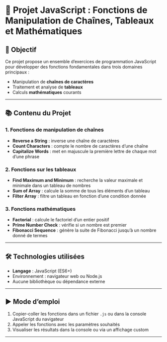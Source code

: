 # 📝 Projet JavaScript : Fonctions de Manipulation de Chaînes, Tableaux et Mathématiques

## 🎯 Objectif

Ce projet propose un ensemble d’exercices de programmation JavaScript pour développer des fonctions fondamentales dans trois domaines principaux :

- Manipulation de **chaînes de caractères**  
- Traitement et analyse de **tableaux**  
- Calculs **mathématiques** courants

---

## 📚 Contenu du Projet

### 1. Fonctions de manipulation de chaînes

- **Reverse a String** : inverse une chaîne de caractères  
- **Count Characters** : compte le nombre de caractères d’une chaîne  
- **Capitalize Words** : met en majuscule la première lettre de chaque mot d’une phrase  

### 2. Fonctions sur les tableaux

- **Find Maximum and Minimum** : recherche la valeur maximale et minimale dans un tableau de nombres  
- **Sum of Array** : calcule la somme de tous les éléments d’un tableau  
- **Filter Array** : filtre un tableau en fonction d’une condition donnée  

### 3. Fonctions mathématiques

- **Factorial** : calcule le factoriel d’un entier positif  
- **Prime Number Check** : vérifie si un nombre est premier  
- **Fibonacci Sequence** : génère la suite de Fibonacci jusqu’à un nombre donné de termes  

---

## 🛠️ Technologies utilisées

- **Langage** : JavaScript (ES6+)  
- Environnement : navigateur web ou Node.js  
- Aucune bibliothèque ou dépendance externe  

---

## ▶️ Mode d’emploi

1. Copier-coller les fonctions dans un fichier `.js` ou dans la console JavaScript du navigateur  
2. Appeler les fonctions avec les paramètres souhaités  
3. Visualiser les résultats dans la console ou via un affichage custom  

---


